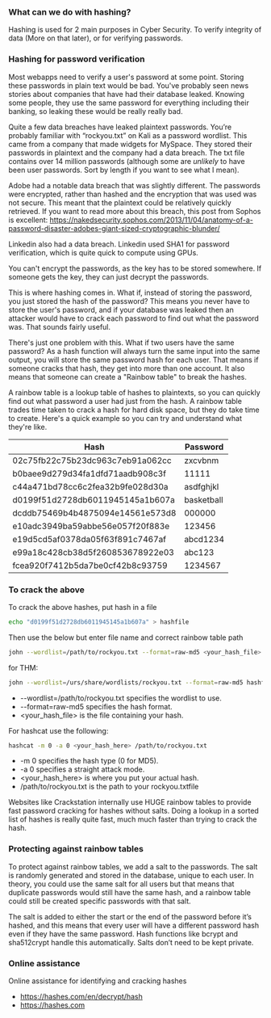 ### What can we do with hashing?
Hashing is used for 2 main purposes in Cyber Security. To verify integrity of data (More on that later), or for verifying passwords.

### Hashing for password verification
Most webapps need to verify a user's password at some point. Storing these passwords in plain text would be bad. You've probably seen news stories about companies that have had their database leaked. Knowing some people, they use the same password for everything including their banking, so leaking these would be really really bad.

Quite a few data breaches have leaked plaintext passwords. You’re probably familiar with “rockyou.txt” on Kali as a password wordlist. This came from a company that made widgets for MySpace. They stored their passwords in plaintext and the company had a data breach. The txt file contains over 14 million passwords (although some are *unlikely* to have been user passwords. Sort by length if you want to see what I mean).



Adobe had a notable data breach that was slightly different. The passwords were encrypted, rather than hashed and the encryption that was used was not secure. This meant that the plaintext could be relatively quickly retrieved. If you want to read more about this breach, this post from Sophos is excellent: https://nakedsecurity.sophos.com/2013/11/04/anatomy-of-a-password-disaster-adobes-giant-sized-cryptographic-blunder/

Linkedin also had a data breach. Linkedin used SHA1 for password verification, which is quite quick to compute using GPUs. 

You can't encrypt the passwords, as the key has to be stored somewhere. If someone gets the key, they can just decrypt the passwords.

This is where hashing comes in. What if, instead of storing the password, you just stored the hash of the password? This means you never have to store the user's password, and if your database was leaked then an attacker would have to crack each password to find out what the password was. That sounds fairly useful.

There's just one problem with this. What if two users have the same password? As a hash function will always turn the same input into the same output, you will store the same password hash for each user. That means if someone cracks that hash, they get into more than one account. It also means that someone can create a "Rainbow table" to break the hashes.

A rainbow table is a lookup table of hashes to plaintexts, so you can quickly find out what password a user had just from the hash. A rainbow table trades time taken to crack a hash for hard disk space, but they do take time to create.
Here's a quick example so you can try and understand what they're like.

|Hash	| Password|
|-----|---------|
|02c75fb22c75b23dc963c7eb91a062cc	| zxcvbnm|
|b0baee9d279d34fa1dfd71aadb908c3f	| 11111|
|c44a471bd78cc6c2fea32b9fe028d30a	| asdfghjkl|
|d0199f51d2728db6011945145a1b607a	| basketball|
|dcddb75469b4b4875094e14561e573d8	| 000000|
|e10adc3949ba59abbe56e057f20f883e	| 123456|
|e19d5cd5af0378da05f63f891c7467af	| abcd1234|
|e99a18c428cb38d5f260853678922e03	| abc123|
|fcea920f7412b5da7be0cf42b8c93759	| 1234567|

### To crack the above
To crack the above hashes, put hash in a file
```bash
echo "d0199f51d2728db6011945145a1b607a" > hashfile
```
Then use the below but enter file name and correct rainbow table path
```bash
john --wordlist=/path/to/rockyou.txt --format=raw-md5 <your_hash_file>
```

for THM:
```bash
john --wordlist=/urs/share/wordlists/rockyou.txt --format=raw-md5 hashfile #include your file name
```

* --wordlist=/path/to/rockyou.txt specifies the wordlist to use.
* --format=raw-md5 specifies the hash format.
* <your_hash_file> is the file containing your hash.

For hashcat use the following:
```bash
hashcat -m 0 -a 0 <your_hash_here> /path/to/rockyou.txt
```
* -m 0 specifies the hash type (0 for MD5).
* -a 0 specifies a straight attack mode.
* <your_hash_here> is where you put your actual hash.
* /path/to/rockyou.txt is the path to your rockyou.txtfile

Websites like Crackstation internally use HUGE rainbow tables to provide fast password cracking for hashes without salts. Doing a lookup in a sorted list of hashes is really quite fast, much much faster than trying to crack the hash.

### Protecting against rainbow tables
To protect against rainbow tables, we add a salt to the passwords. The salt is randomly generated and stored in the database, unique to each user. In theory, you could use the same salt for all users but that means that duplicate passwords would still have the same hash, and a rainbow table could still be created specific passwords with that salt.

The salt is added to either the start or the end of the password before it’s hashed, and this means that every user will have a different password hash even if they have the same password. Hash functions like bcrypt and sha512crypt handle this automatically. Salts don’t need to be kept private.

### Online assistance
Online assistance for identifying and cracking hashes
* https://hashes.com/en/decrypt/hash
* https://hashes.com

